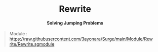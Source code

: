 <h1 align="center">Rewrite</h1>
<h4 align="center">Solving Jumping Problems</h4>

> Module : https://raw.githubusercontent.com/3ayonara/Surge/main/Module/Rewrite/Rewrite.sgmodule